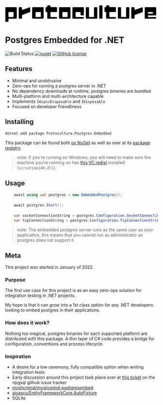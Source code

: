 ![protoculture](protoculture.png)
# Postgres Embedded for .NET

![Build Status](https://github.com/atrauzzi/protoculture-dotnet-postgres/actions/workflows/publish.yml/badge.svg)
[![nuget](https://img.shields.io/nuget/v/Protoculture.Postgres.Embedded)](https://www.nuget.org/packages/Protoculture.Postgres.Embedded)
[![GitHub license](https://img.shields.io/github/license/atrauzzi/protoculture-dotnet-postgres)](https://github.com/atrauzzi/protoculture-dotnet-postgres/blob/main/LICENSE.txt)

## Features

  - Minimal and unobtrusive
  - Zero-ops for running a postgres server in .NET 
  - No dependency downloads at runtime, postgres binaries are bundled
  - Multi-platform and multi-architecture capable
  - Implements `IAsyncDisposable` and `IDisposable`
  - Focused on developer friendliness

## Installing

```bash
dotnet add package Protoculture.Postgres.Embedded
```

This package can be found both [on NuGet](https://www.nuget.org/packages/Protoculture.Postgres.Embedded) as well as over at its [package registry](https://github.com/atrauzzi/protoculture-dotnet-postgres/packages).

> note: If you're running on Windows, you will need to make sure the machine you're running on has [this VC redist](https://aka.ms/vs/17/release/vc_redist.x64.exe) installed (`vcruntime140.dll`).

## Usage

```c#
    await using var postgres = new EmbeddedPostgres();
    
    await postgres.Start();
    
    var socketConnectionString = postgres.Configuration.SocketConnectionString;
    var tcpConnectionString = postgres.Configuration.TcpConnectionString;
```

> note: The embedded postgres server runs as the same user as your application, this means that you cannot run as administrator as postgres does not support it.

## Meta

This project was started in January of 2022. 

### Purpose

The first use case for this project is as an easy zero-ops solution for integration testing in .NET projects. 

My hope is that it can grow into a 1st class option for any .NET developers looking to embed postgres in their applications.

### How does it work?

Nothing too magical, postgres binaries for each supported platform are distributed with this package. A thin layer of C# code provides a bridge for configuration, conventions and process lifecycle.

### Inspiration

 - A desire for a low ceremony, fully compatible option when writing integration tests
 - Early discussion around this project took place over at [this ticket](https://github.com/npgsql/npgsql/issues/4266) on the npgsql github issue tracker
 - [mysticmind/mysticmind-postgresembed](https://github.com/mysticmind/mysticmind-postgresembed/issues/10)
 - [aivascu/EntityFrameworkCore.AutoFixture](https://github.com/aivascu/EntityFrameworkCore.AutoFixture/issues/101)
 - SQLite

